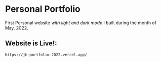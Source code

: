 # Personal Portfolio

First Personal website _with light and dark mode_ I built during the month of May, 2022.

## Website is Live!:

`https://jb-portfolio-2022.vercel.app/`
